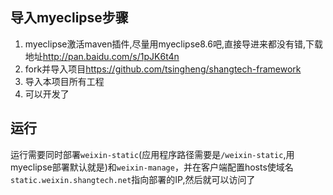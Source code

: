 <h2>导入myeclipse步骤</h2>
<ol class="task-list">
  <li>myeclipse激活maven插件,尽量用myeclipse8.6吧,直接导进来都没有错,下载地址<a href="http://pan.baidu.com/s/1pJK6t4n">http://pan.baidu.com/s/1pJK6t4n</a></li>
  <li>fork并导入项目<a href="https://github.com/tsingheng/shangtech-framework">https://github.com/tsingheng/shangtech-framework</a></li>
  <li>导入本项目所有工程</li>
  <li>可以开发了</li>
</ol>
<h2>运行</h2>
<p>运行需要同时部署<code>weixin-static</code>(应用程序路径需要是<code>/weixin-static</code>,用myeclipse部署默认就是)和<code>weixin-manage</code>，并在客户端配置hosts使域名<code>static.weixin.shangtech.net</code>指向部署的IP,然后就可以访问了</p>
